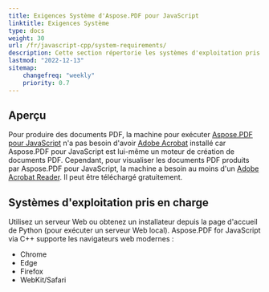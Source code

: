 ```yaml
---
title: Exigences Système d'Aspose.PDF pour JavaScript
linktitle: Exigences Système
type: docs
weight: 30
url: /fr/javascript-cpp/system-requirements/
description: Cette section répertorie les systèmes d'exploitation pris en charge qu'un développeur doit avoir pour travailler avec succès avec Aspose.PDF pour JavaScript via C++.
lastmod: "2022-12-13"
sitemap:
    changefreq: "weekly"
    priority: 0.7
---
```


## Aperçu

Pour produire des documents PDF, la machine pour exécuter [Aspose.PDF pour JavaScript](https://products.aspose.com/pdf/javascript-cpp/) n'a pas besoin d'avoir [Adobe Acrobat](https://www.adobe.com/acrobat/acrobat-pro.html) installé car Aspose.PDF pour JavaScript est lui-même un moteur de création de documents PDF. Cependant, pour visualiser les documents PDF produits par Aspose.PDF pour JavaScript, la machine a besoin au moins d'un [Adobe Acrobat Reader](https://www.adobe.com/acrobat/pdf-reader.html). Il peut être téléchargé gratuitement.

## Systèmes d'exploitation pris en charge

Utilisez un serveur Web ou obtenez un installateur depuis la page d'accueil de Python (pour exécuter un serveur Web local).
 Aspose.PDF for JavaScript via C++ supporte les navigateurs web modernes :

- Chrome
- Edge
- Firefox
- WebKit/Safari